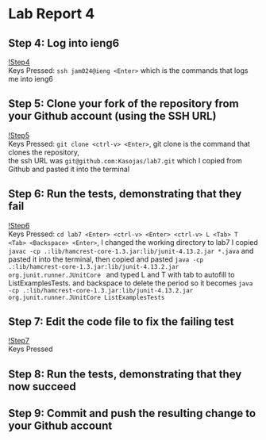 # Lab Report 4  
## Step 4: Log into ieng6  
[!Step4]()  
Keys Pressed: `ssh jam024@ieng <Enter>` which is the commands that logs me into ieng6  
## Step 5: Clone your fork of the repository from your Github account (using the SSH URL)  
[!Step5]()  
Keys Pressed: `git clone <ctrl-v> <Enter>`, git clone is the command that clones the repository,  
              the ssh URL was `git@github.com:Kasojas/lab7.git` which I copied from Github
              and pasted it into the terminal  
## Step 6: Run the tests, demonstrating that they fail  
[!Step6]()  
Keys Pressed: `cd lab7 <Enter> <ctrl-v> <Enter> <ctrl-v> L <Tab> T <Tab> <Backspace> <Enter>`, I changed the working directory to lab7
              I copied `javac -cp .:lib/hamcrest-core-1.3.jar:lib/junit-4.13.2.jar *.java` and pasted it into the terminal, 
              then copied and pasted `java -cp .:lib/hamcrest-core-1.3.jar:lib/junit-4.13.2.jar org.junit.runner.JUnitCore `
              and typed L and T with tab to autofill to ListExamplesTests. and backspace to delete the period so it becomes 
              `java -cp .:lib/hamcrest-core-1.3.jar:lib/junit-4.13.2.jar org.junit.runner.JUnitCore ListExamplesTests`  
## Step 7: Edit the code file to fix the failing test  
[!Step7]()  
Keys Pressed
## Step 8: Run the tests, demonstrating that they now succeed  
## Step 9: Commit and push the resulting change to your Github account  
